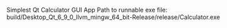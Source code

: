Simplest Qt Calculator GUI App
Path to runnable exe file:
 build/Desktop_Qt_6_9_0_llvm_mingw_64_bit-Release/release/Calculator.exe
